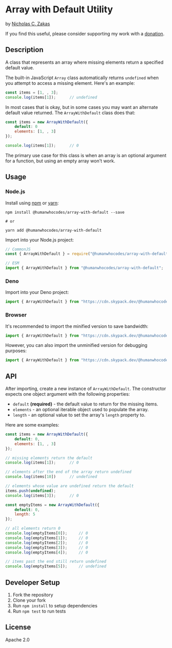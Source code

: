 # Array with Default Utility

by [Nicholas C. Zakas](https://humanwhocodes.com)

If you find this useful, please consider supporting my work with a [donation](https://humanwhocodes.com/donate).

## Description

A class that represents an array where missing elements return a specified default value.

The built-in JavaScript `Array` class automatically returns `undefined` when you attempt to access a missing element. Here's an example:

```js
const items = [1, , 3];
console.log(items[1]);      // undefined
```

In most cases that is okay, but in some cases you may want an alternate default value returned. The `ArrayWithDefault` class does that:

```js
const items = new ArrayWithDefault({
    default: 0
    elements: [1, , 3]
});

console.log(items[1]);      // 0
```

The primary use case for this class is when an array is an optional argument for a function, but using an empty array won't work.

## Usage

### Node.js

Install using [npm][npm] or [yarn][yarn]:

```
npm install @humanwhocodes/array-with-default --save

# or

yarn add @humanwhocodes/array-with-default
```

Import into your Node.js project:

```js
// CommonJS
const { ArrayWithDefault } = require("@humanwhocodes/array-with-default");

// ESM
import { ArrayWithDefault } from "@humanwhocodes/array-with-default";
```

### Deno

Import into your Deno project:

```js
import { ArrayWithDefault } from "https://cdn.skypack.dev/@humanwhocodes/array-with-default?dts";
```

### Browser

It's recommended to import the minified version to save bandwidth:

```js
import { ArrayWithDefault } from "https://cdn.skypack.dev/@humanwhocodes/array-with-default?min";
```

However, you can also import the unminified version for debugging purposes:

```js
import { ArrayWithDefault } from "https://cdn.skypack.dev/@humanwhocodes/array-with-default";
```

## API

After importing, create a new instance of `ArrayWithDefault`. The constructor expects one object argument with the following properties:

* `default` **(required)** - the default value to return for the missing items.
* `elements` - an optional iterable object used to populate the array.
* `length` - an optional value to set the array's `length` property to.

Here are some examples:

```js
const items = new ArrayWithDefault({
    default: 0,
    elements: [1, , 3]
});

// missing elements return the default
console.log(items[1]);      // 0

// elements after the end of the array return undefined
console.log(items[10])      // undefined

// elements whose value are undefined return the default
items.push(undefined);
console.log(items[3]);      // 0

const emptyItems = new ArrayWithDefault({
    default: 0,
    length: 5
});

// all elements return 0
console.log(emptyItems[0]);     // 0
console.log(emptyItems[1]);     // 0
console.log(emptyItems[2]);     // 0
console.log(emptyItems[3]);     // 0
console.log(emptyItems[4]);     // 0

// items past the end still return undefined
console.log(emptyItems[5]);     // undefined

```

## Developer Setup

1. Fork the repository
2. Clone your fork
3. Run `npm install` to setup dependencies
4. Run `npm test` to run tests

## License

Apache 2.0

[npm]: https://npmjs.com/
[yarn]: https://yarnpkg.com/
